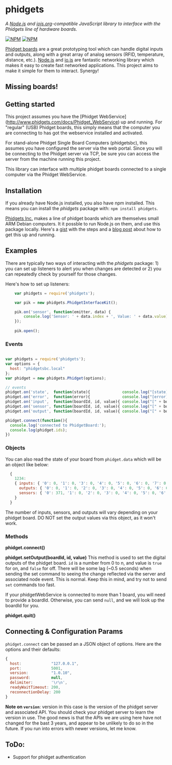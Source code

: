 # phidgets
_A [Node.js](http://www.nodejs.org/) and [iojs.org](http://www.iojs.org/)-compatible
JavaScript library to interface with the Phidgets line of hardware boards._

[![NPM](https://nodei.co/npm/phidgets.png)](https://nodei.co/npm/phidgets/) [![NPM](https://nodei.co/npm-dl/phidgets.png?months=6)](https://nodei.co/npm/phidgets/)

[Phidget boards](http://www.phidgets.com/) are a great prototyping tool which can handle
digital inputs and outputs, along with a great array of analog sensors (RFID, temperature,
distance, etc.).  [Node.js](http://nodejs.org) and [io.js](http://iojs.org) are fantastic
networking library which makes it easy to create fast networked applications.  This
project aims to make it simple for them to interact. Synergy!

## Missing boards!

## Getting started
This project assumes you have the [Phidget WebService]
(http://www.phidgets.com/docs/Phidget_WebService) up and running.  For "regular" (USB)
Phidget boards, this simply means that the computer you are connecting to has got the
webservice installed and activated.

For stand-alone Phidget Single Board Computers (phidgetsbc), this assumes you have
configured the server via the web portal. Since you will be connecting to the Phidget
server via TCP, be sure you can access the server from the machine running this project.

This library can interface with multiple phidget boards connected to a single computer via
the Phidget WebService.

## Installation
If you already have Node.js installed, you also have npm installed. This means you can
install the *phidgets* package with: `npm install phidgets`.

[Phidgets Inc.](http://www.phidgets.com) makes a line of phidget boards which are
themselves small ARM Debian computers. It it possble to run Node.js on them, and use this
package locally. Here's a [gist](https://gist.github.com/1574158) with the steps and a
[blog post](http://blog.evantahler.com/node-js-running-on-a-phidgets-sbc2-board) about how
to get this up and running.

## Examples

There are typically two ways of interacting with the *phidgets* package: 1) you can set up
listeners to alert you when changes are detected or 2) you can repeatedly check by
yourself for those changes.

Here's how to set up listeners:

```javascript
    var phidgets = require('phidgets');

    var pik = new phidgets.PhidgetInterfaceKit();

    pik.on('sensor', function(emitter, data) {
        console.log('Sensor: ' + data.index + ', Value: ' + data.value);
    });
    
    pik.open();
```

### Events

```javascript

var phidgets = require('phidgets');
var options = {
  host: "phidgetsbc.local"
};
var phidget = new phidgets.Phidget(options);

// events
phidget.on('state',  function(state){              console.log("[state] " + state);   });
phidget.on('error',  function(error){              console.log("[error] " + error);   });
phidget.on('input',  function(boardId, id, value){ console.log("[" + boardId + "][input] " + id + " @ " + value);  });
phidget.on('sensor', function(boardId, id, value){ console.log("[" + boardId + "][sensor] " + id + " @ " + value); });
phidget.on('output', function(boardId, id, value){ console.log("[" + boardId + "][output] " + id + " @ " + value); });

phidget.connect(function(){
  console.log('connected to PhidgetBoard:');
  console.log(phidget.ids);
})
```

### Objects

You can also read the state of your board from `phidget.data` which will be an object like below:

```javascript
  {
    1234:
    { inputs: { '0': 0, '1': 0, '3': 0, '4': 0, '5': 0, '6': 0, '7': 0 },
      outputs: { '0': 0, '1': 0, '2': 0, '3': 0, '4': 0, '5': 0, '6': 0, '7': 0 },
      sensors: { '0': 371, '1': 0, '2': 0, '3': 0, '4': 0, '5': 0, '6': 0, '7': 259 },
    }
  }
```

The number of inputs, sensors, and outputs will vary depending on your phidget board.  DO NOT set the output values via this object, as it won't work.

### Methods

__phidget.connect()__

__phidget.setOutput(boardId, id, value)__  This method is used to set the digital outputs of the phidget board.  `id` is a number from 0 to n, and value is `true` for on, and `false` for off.  There will be some lag (~0.5 seconds) when sending the set command to seeing the change reflected via the server and associated node event.  This is normal.  Keep this in mind, and try not to send `set` commands too fast.

If your phidgetWebService is connected to more than 1 board, you will need to provide a boardId.  Otherwise, you can send `null`, and we will look up the boardId for you.

__phidget.quit()__

## Connecting & Configuration Params
`phidget.connect` can be passed an a JSON object of options.  Here are the options and their defaults:

```javascript
{
  host:             "127.0.0.1",
  port:             5001,
  version:          "1.0.10",
  password:         null,
  delimiter:        '\r\n',
  readyWaitTimeout: 200,
  reconnectionDelay: 200
}
```

__Note on `version`__: version in this case is the version of the phidget server and associated API.  You should check your phidget server to learn the version in use.  The good news is that the APIs we are using here have not changed for the bast 3 years, and appear to be unlikely to do so in the future.  If you run into errors with newer versions, let me know.

## ToDo:
* Support for phidget authentication
